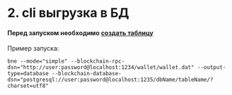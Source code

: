 # 2. cli выгрузка в БД

#### Перед запуском необходимо [создать таблицу](./../migrations/20210608001034_create_bne_table.up.sql)

Пример запуска:
```shell
bne --mode="simple" --blockchain-rpc-dsn="http://user:password@localhost:1234/wallet/wallet.dat" --output-type=database --blockchain-database-dsn="postgresql://user:password@localhost:1235/dbName/tableName/?charset=utf8"
```